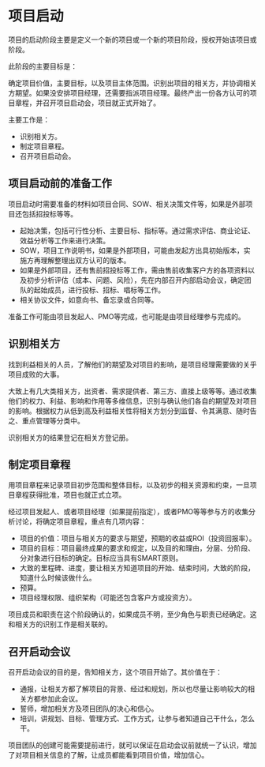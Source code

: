 # 项目启动

项目的启动阶段主要是定义一个新的项目或一个新的项目阶段，授权开始该项目或阶段。

此阶段的主要目标是：

确定项目价值，主要目标，以及项目主体范围。识别出项目的相关方，并协调相关方期望。如果没安排项目经理，还需要指派项目经理。最终产出一份各方认可的项目章程，并召开项目启动会，项目就正式开始了。

主要工作是：

- 识别相关方。
- 制定项目章程。
- 召开项目启动会。

## 项目启动前的准备工作

项目启动时需要准备的材料如项目合同、SOW、相关决策文件等，如果是外部项目还包括招投标等等。

- 起始决策，包括可行性分析、主要目标、指标等。通过需求评估、商业论证、效益分析等工作来进行决策。
- SOW，项目工作说明书，如果是外部项目，可能由发起方出具初始版本，实施方再理解整理出双方认可的版本。
- 如果是外部项目，还有售前招投标等工作，需由售前收集客户方的各项资料以及初步分析评估（成本、问题、风险），先在内部召开内部启动会议，确定团队的起始成员，进行投标、招标、唱标等工作。
- 相关协议文件，如意向书、备忘录或合同等。

准备工作可能由项目发起人、PMO等完成，也可能是由项目经理参与完成的。

## 识别相关方

找到利益相关的人员，了解他们的期望及对项目的影响，是项目经理需要做的关乎项目成败的大事。

大致上有几大类相关方，出资者、需求提供者、第三方、直接上级等等。通过收集他们的权力、利益、影响和作用等多维信息，识别与确认他们各自的期望及对项目的影响。根据权力从低到高及利益相关性将相关方划分到监督、令其满意、随时告之、重点管理等分类中。

识别相关方的结果登记在相关方登记册。

## 制定项目章程

用项目章程来记录项目初步范围和整体目标，以及初步的相关资源和约束，一旦项目章程获得批准，项目也就正式立项。

经过项目发起人、或者项目经理（如果提前指定），或者PMO等等参与方的收集分析讨论，将确定项目章程，重点有几项内容：

- 项目的价值：项目与相关方的要求与期望，预期的收益或ROI（投资回报率）。
- 项目的目标：项目最终成果的要求和规定，以及目的和理由，分层、分阶段、分对象进行目标的确定。目标应当具有SMART原则。
- 大致的里程碑、进度，要让相关方知道项目的开始、结束时间，大致的阶段，知道什么时候该做什么。
- 预算。
- 项目经理权限、组织架构（可能还包含客户方或投资方）。

项目成员和职责在这个阶段确认的，如果成员不明，至少角色与职责已经确定。这和相关方的识别工作是相关联的。

## 召开启动会议

召开启动会议的目的是，告知相关方，这个项目开始了。其价值在于：

- 通报，让相关方都了解项目的背景、经过和规划，所以也尽量让影响较大的相关方都参加此会议。
- 誓师，增加相关方及项目团队的决心和信心。
- 培训，讲规划、目标、管理方式、工作方式，让参与者知道自己干什么，怎么干。

项目团队的创建可能需要提前进行，就可以保证在启动会议前就统一了认识，增加了对项目相关信息的了解，让成员都能看到项目价值，增加信心。

